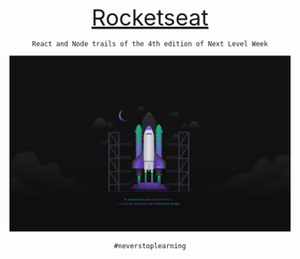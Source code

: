 <div align="center">
    <a style="font-size:40px" href="https://rocketseat.com.br/">Rocketseat</a>
</div>

<div align="center">
    
    React and Node trails of the 4th edition of Next Level Week

</div>
    
<div align="center">
    <img src="./.github/wallpaper-2560x1600.png" />
</div>


<div align="center">

    #neverstoplearning

</div>